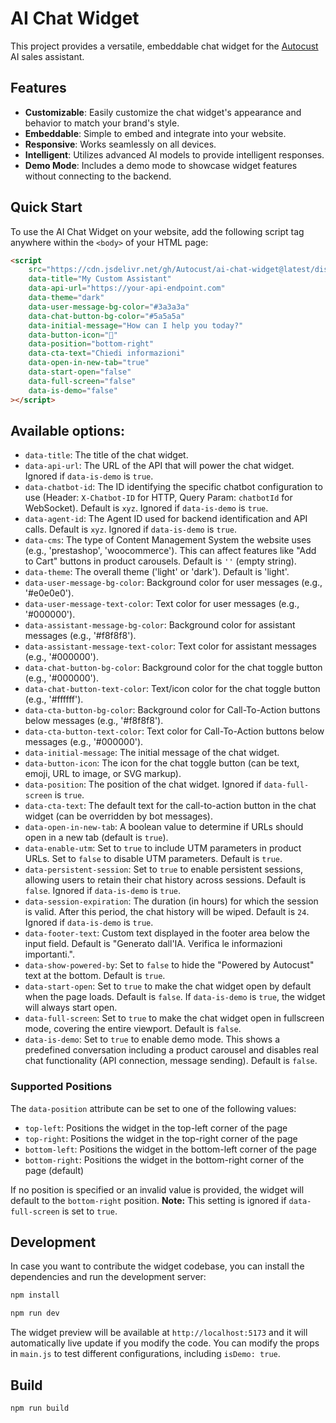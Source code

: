 # AI Chat Widget

This project provides a versatile, embeddable chat widget for the [Autocust](https://www.autocust.it) AI sales assistant.

## Features

- **Customizable**: Easily customize the chat widget's appearance and behavior to match your brand's style.
- **Embeddable**: Simple to embed and integrate into your website.
- **Responsive**: Works seamlessly on all devices.
- **Intelligent**: Utilizes advanced AI models to provide intelligent responses.
- **Demo Mode**: Includes a demo mode to showcase widget features without connecting to the backend.

## Quick Start

To use the AI Chat Widget on your website, add the following script tag anywhere within the `<body>` of your HTML page:

```html
<script
    src="https://cdn.jsdelivr.net/gh/Autocust/ai-chat-widget@latest/dist/chat-widget.min.js"
    data-title="My Custom Assistant"
    data-api-url="https://your-api-endpoint.com"
    data-theme="dark"
    data-user-message-bg-color="#3a3a3a"
    data-chat-button-bg-color="#5a5a5a"
    data-initial-message="How can I help you today?"
    data-button-icon="🤖"
    data-position="bottom-right"
    data-cta-text="Chiedi informazioni"
    data-open-in-new-tab="true"
    data-start-open="false"
    data-full-screen="false"
    data-is-demo="false"
></script>
```

## Available options:

- `data-title`: The title of the chat widget.
- `data-api-url`: The URL of the API that will power the chat widget. Ignored if `data-is-demo` is `true`.
- `data-chatbot-id`: The ID identifying the specific chatbot configuration to use (Header: `X-Chatbot-ID` for HTTP, Query Param: `chatbotId` for WebSocket). Default is `xyz`. Ignored if `data-is-demo` is `true`.
- `data-agent-id`: The Agent ID used for backend identification and API calls. Default is `xyz`. Ignored if `data-is-demo` is `true`.
- `data-cms`: The type of Content Management System the website uses (e.g., 'prestashop', 'woocommerce'). This can affect features like "Add to Cart" buttons in product carousels. Default is `''` (empty string).
- `data-theme`: The overall theme ('light' or 'dark'). Default is 'light'.
- `data-user-message-bg-color`: Background color for user messages (e.g., '#e0e0e0').
- `data-user-message-text-color`: Text color for user messages (e.g., '#000000').
- `data-assistant-message-bg-color`: Background color for assistant messages (e.g., '#f8f8f8').
- `data-assistant-message-text-color`: Text color for assistant messages (e.g., '#000000').
- `data-chat-button-bg-color`: Background color for the chat toggle button (e.g., '#000000').
- `data-chat-button-text-color`: Text/icon color for the chat toggle button (e.g., '#ffffff').
- `data-cta-button-bg-color`: Background color for Call-To-Action buttons below messages (e.g., '#f8f8f8').
- `data-cta-button-text-color`: Text color for Call-To-Action buttons below messages (e.g., '#000000').
- `data-initial-message`: The initial message of the chat widget.
- `data-button-icon`: The icon for the chat toggle button (can be text, emoji, URL to image, or SVG markup).
- `data-position`: The position of the chat widget. Ignored if `data-full-screen` is `true`.
- `data-cta-text`: The default text for the call-to-action button in the chat widget (can be overridden by bot messages).
- `data-open-in-new-tab`: A boolean value to determine if URLs should open in a new tab (default is `true`).
- `data-enable-utm`: Set to `true` to include UTM parameters in product URLs. Set to `false` to disable UTM parameters. Default is `true`.
- `data-persistent-session`: Set to `true` to enable persistent sessions, allowing users to retain their chat history across sessions. Default is `false`. Ignored if `data-is-demo` is `true`.
- `data-session-expiration`: The duration (in hours) for which the session is valid. After this period, the chat history will be wiped. Default is `24`. Ignored if `data-is-demo` is `true`.
- `data-footer-text`: Custom text displayed in the footer area below the input field. Default is "Generato dall'IA. Verifica le informazioni importanti.".
- `data-show-powered-by`: Set to `false` to hide the "Powered by Autocust" text at the bottom. Default is `true`.
- `data-start-open`: Set to `true` to make the chat widget open by default when the page loads. Default is `false`. If `data-is-demo` is `true`, the widget will always start open.
- `data-full-screen`: Set to `true` to make the chat widget open in fullscreen mode, covering the entire viewport. Default is `false`.
- `data-is-demo`: Set to `true` to enable demo mode. This shows a predefined conversation including a product carousel and disables real chat functionality (API connection, message sending). Default is `false`.

### Supported Positions

The `data-position` attribute can be set to one of the following values:

- `top-left`: Positions the widget in the top-left corner of the page
- `top-right`: Positions the widget in the top-right corner of the page
- `bottom-left`: Positions the widget in the bottom-left corner of the page
- `bottom-right`: Positions the widget in the bottom-right corner of the page (default)

If no position is specified or an invalid value is provided, the widget will default to the `bottom-right` position. **Note:** This setting is ignored if `data-full-screen` is set to `true`.

## Development

In case you want to contribute the widget codebase, you can install the dependencies and run the development server:

```bash
npm install
```

```bash
npm run dev
```

The widget preview will be available at `http://localhost:5173` and it will automatically live update if you modify the code. You can modify the props in `main.js` to test different configurations, including `isDemo: true`.

## Build

```bash
npm run build
```
